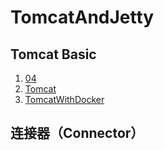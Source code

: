 # TomcatAndJetty

## Tomcat Basic

1. [04](./04/readme.md)
2. [Tomcat](./04/tomcat.md)
3. [TomcatWithDocker](./04/TomcatWithDocker.md)

## 连接器（Connector）

